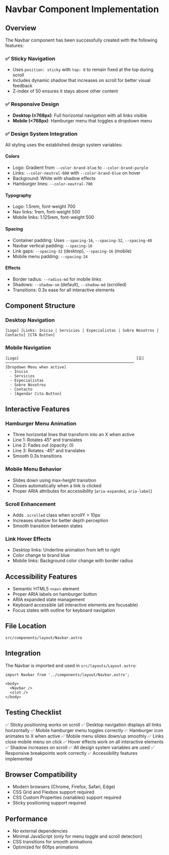 # Navbar Component Implementation

## Overview
The Navbar component has been successfully created with the following features:

### ✅ Sticky Navigation
- Uses `position: sticky` with `top: 0` to remain fixed at the top during scroll
- Includes dynamic shadow that increases on scroll for better visual feedback
- Z-index of 50 ensures it stays above other content

### ✅ Responsive Design
- **Desktop (≥768px)**: Full horizontal navigation with all links visible
- **Mobile (<768px)**: Hamburger menu that toggles a dropdown menu

### ✅ Design System Integration
All styling uses the established design system variables:

#### Colors
- Logo: Gradient from `--color-brand-blue` to `--color-brand-purple`
- Links: `--color-neutral-600` with `--color-brand-blue` on hover
- Background: White with shadow effects
- Hamburger lines: `--color-neutral-700`

#### Typography
- Logo: 1.5rem, font-weight 700
- Nav links: 1rem, font-weight 500
- Mobile links: 1.125rem, font-weight 500

#### Spacing
- Container padding: Uses `--spacing-16`, `--spacing-32`, `--spacing-48`
- Navbar vertical padding: `--spacing-16`
- Link gaps: `--spacing-32` (desktop), `--spacing-16` (mobile)
- Mobile menu padding: `--spacing-24`

#### Effects
- Border radius: `--radius-md` for mobile links
- Shadows: `--shadow-sm` (default), `--shadow-md` (scrolled)
- Transitions: 0.3s ease for all interactive elements

## Component Structure

### Desktop Navigation
```
[Logo] [Links: Inicio | Servicios | Especialistas | Sobre Nosotros | Contacto] [CTA Button]
```

### Mobile Navigation
```
[Logo]                                                    [☰]
─────────────────────────────────────────────────────────
[Dropdown Menu when active]
  - Inicio
  - Servicios
  - Especialistas
  - Sobre Nosotros
  - Contacto
  - [Agendar Cita Button]
```

## Interactive Features

### Hamburger Menu Animation
- Three horizontal lines that transform into an X when active
- Line 1: Rotates 45° and translates
- Line 2: Fades out (opacity: 0)
- Line 3: Rotates -45° and translates
- Smooth 0.3s transitions

### Mobile Menu Behavior
- Slides down using max-height transition
- Closes automatically when a link is clicked
- Proper ARIA attributes for accessibility (`aria-expanded`, `aria-label`)

### Scroll Enhancement
- Adds `.scrolled` class when scrollY > 10px
- Increases shadow for better depth perception
- Smooth transition between states

### Link Hover Effects
- Desktop links: Underline animation from left to right
- Color change to brand blue
- Mobile links: Background color change with border radius

## Accessibility Features
- Semantic HTML5 `<nav>` element
- Proper ARIA labels on hamburger button
- ARIA expanded state management
- Keyboard accessible (all interactive elements are focusable)
- Focus states with outline for keyboard navigation

## File Location
`src/components/layout/Navbar.astro`

## Integration
The Navbar is imported and used in `src/layouts/Layout.astro`:
```astro
import Navbar from '../components/layout/Navbar.astro';

<body>
  <Navbar />
  <slot />
</body>
```

## Testing Checklist
✅ Sticky positioning works on scroll
✅ Desktop navigation displays all links horizontally
✅ Mobile hamburger menu toggles correctly
✅ Hamburger icon animates to X when active
✅ Mobile menu slides down/up smoothly
✅ Links close mobile menu on click
✅ Hover effects work on all interactive elements
✅ Shadow increases on scroll
✅ All design system variables are used
✅ Responsive breakpoints work correctly
✅ Accessibility features implemented

## Browser Compatibility
- Modern browsers (Chrome, Firefox, Safari, Edge)
- CSS Grid and Flexbox support required
- CSS Custom Properties (variables) support required
- Sticky positioning support required

## Performance
- No external dependencies
- Minimal JavaScript (only for menu toggle and scroll detection)
- CSS transitions for smooth animations
- Optimized for 60fps animations